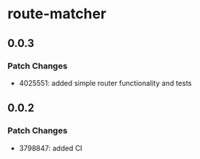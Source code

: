 # route-matcher

## 0.0.3

### Patch Changes

- 4025551: added simple router functionality and tests

## 0.0.2

### Patch Changes

- 3798847: added CI
